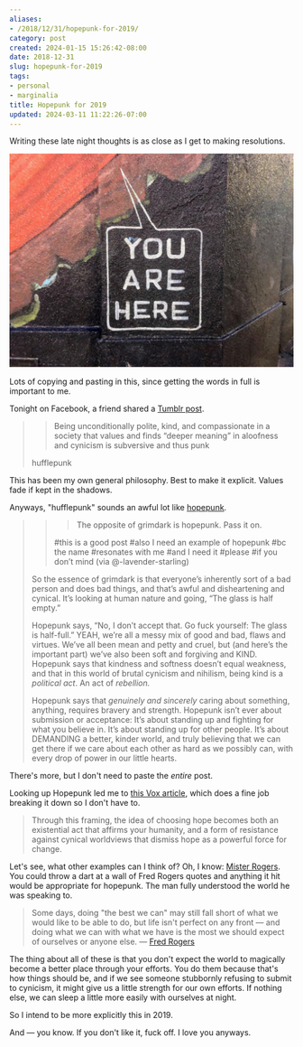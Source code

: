 ```yaml
---
aliases:
- /2018/12/31/hopepunk-for-2019/
category: post
created: 2024-01-15 15:26:42-08:00
date: 2018-12-31
slug: hopepunk-for-2019
tags:
- personal
- marginalia
title: Hopepunk for 2019
updated: 2024-03-11 11:22:26-07:00
---
```


Writing these late night thoughts is as close as I get to making resolutions.

<!--more-->

![attachments/img/2018/cover-2018-12-31.jpg](../../../attachments/img/2018/cover-2018-12-31.jpg)

Lots of copying and pasting in this, since getting the words in full is important to me.

Tonight on Facebook, a friend shared a [Tumblr post](http://heartlessharless.tumblr.com/post/133490414240/alycs-being-unconditionally-polite-kind-and).

 > 
 >  > 
 >  > Being unconditionally polite, kind, and compassionate in a society that values and finds “deeper meaning” in aloofness and cynicism is subversive and thus punk
 > 
 > hufflepunk

This has been my own general philosophy. Best to make it explicit. Values fade if kept in the shadows.

Anyways, "hufflepunk" sounds an awful lot like [hopepunk](https://ariaste.tumblr.com/post/163500138919/ariaste-the-opposite-of-grimdark-is-hopepunk).

 > 
 >  > 
 >  >  > 
 >  >  > The opposite of grimdark is hopepunk. Pass it on.
 >  > 
 >  > \#this is a good post #also I need an example of hopepunk #bc the name #resonates with me #and I need it
 >  > \#please #if you don’t mind (via @-lavender-starling)
 > 
 > So the essence of grimdark is that everyone’s inherently sort of a bad person and does bad things, and that’s awful and disheartening and cynical. It’s looking at human nature and going, “The glass is half empty.”
 > 
 > Hopepunk says, “No, I don’t accept that. Go fuck yourself: The glass is half-full.”  YEAH, we’re all a messy mix of good and bad, flaws and virtues. We’ve all been mean and petty and cruel, but (and here’s the important part) we’ve also been soft and forgiving and KIND. Hopepunk says that kindness and softness doesn’t equal weakness, and that in this world of brutal cynicism and nihilism, being kind is a *political act*. An act of *rebellion.*
 > 
 > Hopepunk says that *genuinely and sincerely* caring about something, anything, requires bravery and strength. Hopepunk isn’t ever about submission or acceptance: It’s about standing up and fighting for what you believe in. It’s about standing up for other people. It’s about DEMANDING a better, kinder world, and truly believing that we can get there if we care about each other as hard as we possibly can, with every drop of power in our little hearts.

There's more, but I don't need to paste the *entire* post.

Looking up Hopepunk led me to [this Vox article](https://www.vox.com/2018/12/27/18137571/what-is-hopepunk-noblebright-grimdark), which does a fine job breaking it down so I don't have to.

 > 
 > Through this framing, the idea of choosing hope becomes both an existential act that affirms your humanity, and a form of resistance against cynical worldviews that dismiss hope as a powerful force for change.

Let's see, what other examples can I think of? Oh, I know: [Mister Rogers](http://www.pbs.org/parents/rogers). You could throw a dart at a wall of Fred Rogers quotes and anything it hit would be appropriate for hopepunk. The man fully understood the world he was speaking to.

 > 
 > Some days, doing "the best we can" may still fall short of what we would like to be able to do, but life isn't perfect on any front — and doing what we can with what we have is the most we should expect of ourselves or
 > anyone else. — [Fred Rogers](https://www.azquotes.com/quote/895495)

The thing about all of these is that you don't expect the world to magically become a better place through your efforts. You do them because that's how things should be, and if we see someone stubbornly refusing to submit to cynicism, it might give us a little strength for our own efforts. If nothing else, we can sleep a little more easily with ourselves at night.

So I intend to be more explicitly this in 2019.

And — you know. If you don't like it, fuck off. I love you anyways.